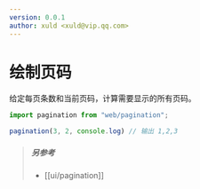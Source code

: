 ```yaml
---
version: 0.0.1
author: xuld <xuld@vip.qq.com>
---
```

# 绘制页码
给定每页条数和当前页码，计算需要显示的所有页码。

```js
import pagination from "web/pagination";

pagination(3, 2, console.log) // 输出 1,2,3
```

> ##### 另参考
> - [[ui/pagination]]
